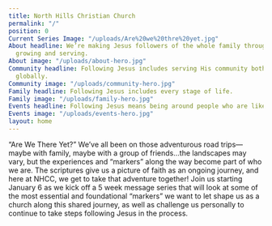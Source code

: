 ```yaml
---
title: North Hills Christian Church
permalink: "/"
position: 0
Current Series Image: "/uploads/Are%20we%20thre%20yet.jpg"
About headline: We’re making Jesus followers of the whole family through connecting,
  growing and serving.
About image: "/uploads/about-hero.jpg"
Community headline: Following Jesus includes serving His community both locally and
  globally.
Community image: "/uploads/community-hero.jpg"
Family headline: Following Jesus includes every stage of life.
Family image: "/uploads/family-hero.jpg"
Events headline: Following Jesus means being around people who are like Jesus.
Events image: "/uploads/events-hero.jpg"
layout: home
---
```


“Are We There Yet?”  We’ve all been on those adventurous road trips—maybe with family, maybe with a group of friends…the landscapes may vary, but the experiences and “markers” along the way become part of who we are.  The scriptures give us a picture of faith as an ongoing journey, and here at NHCC, we get to take that adventure together!  Join us starting January 6 as we kick off a 5 week message series that will look at some of the most essential and foundational “markers” we want to let shape us as a church along this shared journey, as well as challenge us personally to continue to take steps following Jesus in the process.